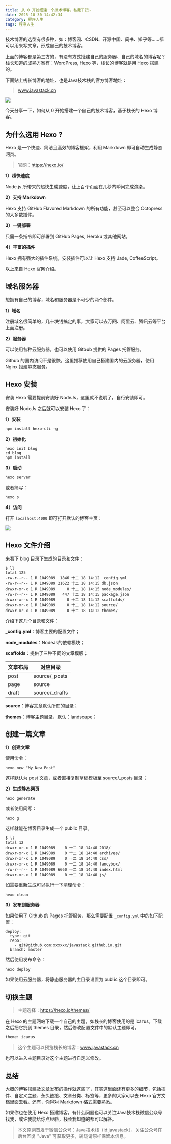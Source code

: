 ```yaml
---
title: 从 0 开始搭建一个技术博客，私藏干货~
date: 2025-10-30 14:42:34
category: 程序人生
tags: 程序人生
---
```


技术博客的选型有很多种，如：博客园、CSDN、开源中国、简书、知乎等……都可以用来写文章，形成自己的技术博客。

上面的博客都是第三方的，有没有方式搭建自己的服务器、自己的域名的博客呢？栈长知道的成熟方案有：WordPress, Hexo 等，栈长的博客就是用 Hexo 搭建的。

下面贴上栈长博客的地址，也是Java技术栈的官方博客地址：

> www.javastack.cn

![](http://qianniu.javastack.cn/18-12-18/4350839.jpg)

今天分享一下，如何从 0 开始搭建一个自己的技术博客，基于栈长的 Hexo 博客。

## 为什么选用 Hexo ?

Hexo 是一个快速、简洁且高效的博客框架，利用 Markdown 即可自动生成静态网页。

> 官网：https://hexo.io/

**1）超快速度**

Node.js 所带来的超快生成速度，让上百个页面在几秒内瞬间完成渲染。

**2）支持 Markdown**

Hexo 支持 GitHub Flavored Markdown 的所有功能，甚至可以整合 Octopress 的大多数插件。

**3）一键部署**

只需一条指令即可部署到 GitHub Pages, Heroku 或其他网站。

**4）丰富的插件**

Hexo 拥有强大的插件系统，安装插件可以让 Hexo 支持 Jade, CoffeeScript。

以上来自 Hexo 官网介绍。

## 域名服务器

想拥有自己的博客，域名和服务器是不可少的两个部件。

**1）域名**

注册域名很简单的，几十块钱搞定的事，大家可以去万网、阿里云、腾讯云等平台上面注册。

**2）服务器**

可以使用各种云服务器，也可以使用 Gitbub 提供的 Pages 托管服务。

Github 的国内访问不是很快，这里推荐使用自己搭建国内的云服务器，使用 Nginx 搭建静态服务。

## Hexo 安装

安装 Hexo 需要提前安装好 NodeJs，这里就不说明了，自行安装即可。

安装好 NodeJs 之后就可以安装 Hexo 了：

**1）安装**

```
npm install hexo-cli -g
```

**2）初始化**

```
hexo init blog
cd blog
npm install
```

**3）启动**

```
hexo server
```

或者简写：

```
hexo s
```

**4）访问**

打开 `localhost:4000` 即可打开默认的博客主页：

![](http://qianniu.javastack.cn/18-12-18/82627520.jpg)

## Hexo 文件介绍

来看下 blog 目录下生成的目录和文件：

```
$ ll
total 125
-rw-r--r-- 1 R 1049089  1846 十二 18 14:12 _config.yml
-rw-r--r-- 1 R 1049089 21622 十二 18 14:15 db.json
drwxr-xr-x 1 R 1049089     0 十二 18 14:15 node_modules/
-rw-r--r-- 1 R 1049089   447 十二 18 14:15 package.json
drwxr-xr-x 1 R 1049089     0 十二 18 14:12 scaffolds/
drwxr-xr-x 1 R 1049089     0 十二 18 14:12 source/
drwxr-xr-x 1 R 1049089     0 十二 18 14:12 themes/
```

介绍下这几个目录和文件：

**_config.yml**：博客主要的配置文件；

**node_modules**：NodeJs的依赖模块；

**scaffolds**：提供了三种不同的文章模版；

文章布局 | 对应目录
---|---
post | source/_posts
page | source
draft |	source/_drafts

**source**：博客文章默认所在的目录；

**themes**：博客主题目录，默认：landscape；

## 创建一篇文章

**1）创建文章**

使用命令：

```
hexo new "My New Post"
```

这样默认为 post 文章，或者直接复制草稿模板至 source/_posts 目录；

**2）生成静态网页**

```
hexo generate
```

或者使用简写：

```
hexo g
```

这样就能在博客目录生成一个 public 目录。

```
$ ll
total 12
drwxr-xr-x 1 R 1049089    0 十二 18 14:40 2018/
drwxr-xr-x 1 R 1049089    0 十二 18 14:40 archives/
drwxr-xr-x 1 R 1049089    0 十二 18 14:40 css/
drwxr-xr-x 1 R 1049089    0 十二 18 14:40 fancybox/
-rw-r--r-- 1 R 1049089 6660 十二 18 14:40 index.html
drwxr-xr-x 1 R 1049089    0 十二 18 14:40 js/
```

如需要重新生成可以执行一下清理命令：

```
hexo clean
```

**3）发布到服务器**

如果使用了 Github 的 Pages 托管服务，那么需要配置 `_config.yml` 中的如下配置：

```
deploy:
  type: git
  repo: 
    - git@github.com:xxxxxx/javastack.github.io.git
  branch: master
```

然后使用发布命令：

```
hexo deploy
```

如果使用云服务器，将静态服务器的主目录设置为 public 这个目录即可。

## 切换主题

> 主题选择：https://hexo.io/themes/

在 Hexo 的主题网站下载一个自己的主题，如栈长的博客使用的是 icarus。下载之后把它扔到 themes 目录，然后修改配置文件中的默认主题即可。

```
theme: icarus
```

> 这个主题可以预览栈长的博客：www.javastack.cn

也可以进入主题目录对这个主题进行自定义修改。

## 总结

大概的博客搭建及文章发布的操作就这些了，其实这里面还有更多的细节，包括插件、自定义主题、永久链接、文章分类、标签等，更多的大家可以去 Hexo 官方文档里面去看。还有，你得对 Markdown 格式需要熟悉。

如果你也在使用 Hexo 搭建博客，有什么问题也可以关注Java技术栈微信公众号找我，或许我能给你点经验，栈长我知道的都可以解答。

> 本文原创首发于微信公众号：Java技术栈（id:javastack），关注公众号在后台回复 "Java" 可获取更多，转载请原样保留本信息。
